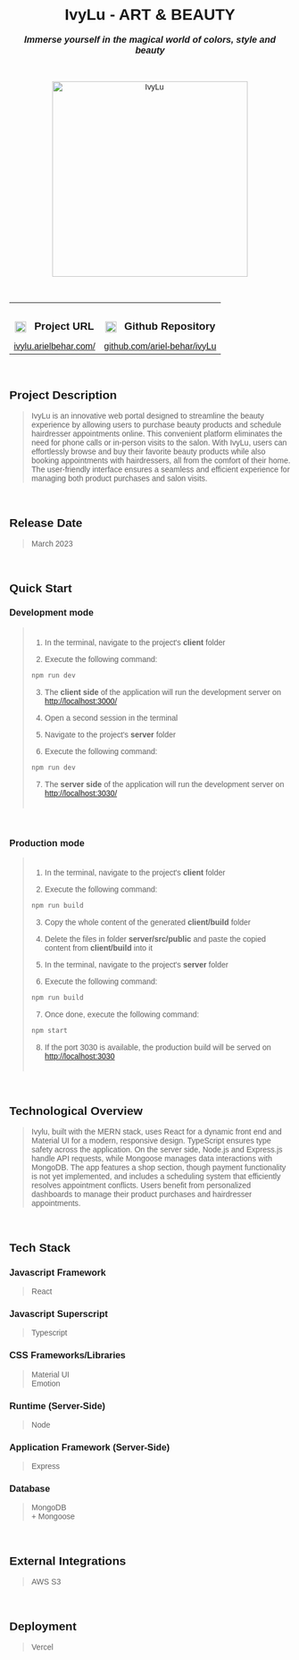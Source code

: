 <link rel="preconnect" href="https://fonts.googleapis.com">
<link rel="preconnect" href="https://fonts.gstatic.com" crossorigin>
<link href="https://fonts.googleapis.com/css2?family=Montserrat:ital,wght@0,100..900;1,100..900&display=swap" rel="stylesheet">

<div style='font-family: "Montserrat", sans-serif; font-optical-sizing: autoм font-weight: 400; font-style: normal;'>

<h1 align="center">IvyLu - ART & BEAUTY</h1>
<h3 align="center" style="margin-top: 1px; text-align: center;" ><em>Immerse yourself in the magical world of colors, style and beauty</em></h3>

<br />

<p align="center">
    <img style="height: 350px; width: auto" alt="IvyLu" src="https://github-repositories-images.s3.eu-central-1.amazonaws.com/ivylu.png">
</p>

<br />

<table align="center" style="width:100%;">
  <tr>
    <th align="center">
        <img align="center" alt="Link" style="height: 20px; width: auto; margin-right: 10px;" src="https://github-repositories-images.s3.eu-central-1.amazonaws.com/link.png">
        <h3 align="center" style="margin-bottom: 10px; display: inline-block;">Project URL</h3>
    </th>
    <th align="center">
        <img align="center" alt="Github" style="height: 20px; width: auto; margin-right: 10px;" src="https://github-repositories-images.s3.eu-central-1.amazonaws.com/github.png">
        <h3 align="center" style="margin-bottom: 10px; display: inline-block;">Github Repository</h3>
    </th>
  </tr>
  <tr>
    <td align="center">
        <a align="center" href="https://ivylu.arielbehar.com/" target="_blank">ivylu.arielbehar.com/</a>
    </td>
    <td align="center">
        <a href="https://github.com/ariel-behar/ivyLu" target="_blank">github.com/ariel-behar/ivyLu</a>
    </td>
  </tr>
</table>

<br />

<h2>Project Description</h2>

<blockquote>
IvyLu is an innovative web portal designed to streamline the beauty experience by allowing users to purchase beauty products and schedule hairdresser appointments online. This convenient platform eliminates the need for phone calls or in-person visits to the salon. With IvyLu, users can effortlessly browse and buy their favorite beauty products while also booking appointments with hairdressers, all from the comfort of their home. The user-friendly interface ensures a seamless and efficient experience for managing both product purchases and salon visits.
</blockquote>

<br />

<h2>Release Date</h2>

<blockquote>March 2023</blockquote>

<br />

<h2>Quick Start</h2>

<h3>Development mode</h3>

<blockquote style="padding-top:5px; padding-bottom: 5px">

1. In the terminal, navigate to the project's <b>client</b> folder

2. Execute the following command:

```bash
npm run dev
```

3. The <b>client side</b> of the application will run the development server on [http://localhost:3000/](http://localhost:3000/)

4. Open a second session in the terminal

5. Navigate to the project's <b>server</b> folder

6. Execute the following command:

```bash
npm run dev
```

7. The <b>server side</b> of the application will run the development server on [http://localhost:3030/](http://localhost:3030/)
</blockquote>

<br />

<h3>Production mode</h3>

<blockquote style="padding-top:5px; padding-bottom: 5px">

1. In the terminal, navigate to the project's <b>client</b> folder

2. Execute the following command:

```bash
npm run build
```

3. Copy the whole content of the generated <b>client/build</b> folder

4. Delete the files in folder <b>server/src/public</b> and paste the copied content from <b>client/build</b> into it

5. In the terminal, navigate to the project's <b>server</b> folder

6. Execute the following command:

```bash
npm run build
```

7. Once done, execute the following command: 

```bash
npm start
```

8. If the port 3030 is available, the production build will be served on [http://localhost:3030](http://localhost:3030)
</blockquote>

<br />

<h2>Technological Overview</h2>

<blockquote>Ivylu, built with the MERN stack, uses React for a dynamic front end and Material UI for a modern, responsive design. TypeScript ensures type safety across the application. On the server side, Node.js and Express.js handle API requests, while Mongoose manages data interactions with MongoDB. The app features a shop section, though payment functionality is not yet implemented, and includes a scheduling system that efficiently resolves appointment conflicts. Users benefit from personalized dashboards to manage their product purchases and hairdresser appointments.
</blockquote>

<br />

<h2>Tech Stack</h2>

<h3>Javascript Framework</h3> 

<blockquote>React</blockquote>

<h3>Javascript Superscript</h3> 

<blockquote>Typescript</blockquote>

<h3>CSS Frameworks/Libraries</h3>

<blockquote>
Material UI
<br/>
Emotion</blockquote>

<h3>Runtime (Server-Side)</h3>

<blockquote>Node</blockquote>

<h3>Application Framework (Server-Side)</h3>

<blockquote>Express</blockquote>

<h3>Database</h3>

<blockquote>
MongoDB
<br/>
+ Mongoose</blockquote>

<br />

<h2>External Integrations</h2>

<blockquote>AWS S3</blockquote>

<br />

<h2>Deployment</h2>

<blockquote>Vercel</blockquote>

<!-- <br /> -->
<!-- <h2>Specs</h2> -->
